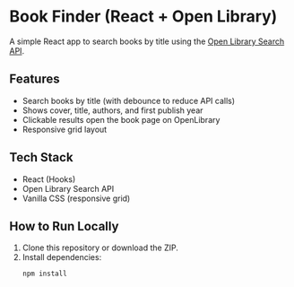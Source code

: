 # Book Finder (React + Open Library)

A simple React app to search books by title using the [Open Library Search API](https://openlibrary.org/developers/api).

## Features
- Search books by title (with debounce to reduce API calls)
- Shows cover, title, authors, and first publish year
- Clickable results open the book page on OpenLibrary
- Responsive grid layout

## Tech Stack
- React (Hooks)
- Open Library Search API
- Vanilla CSS (responsive grid)

## How to Run Locally
1. Clone this repository or download the ZIP.
2. Install dependencies:
   ```bash
   npm install
